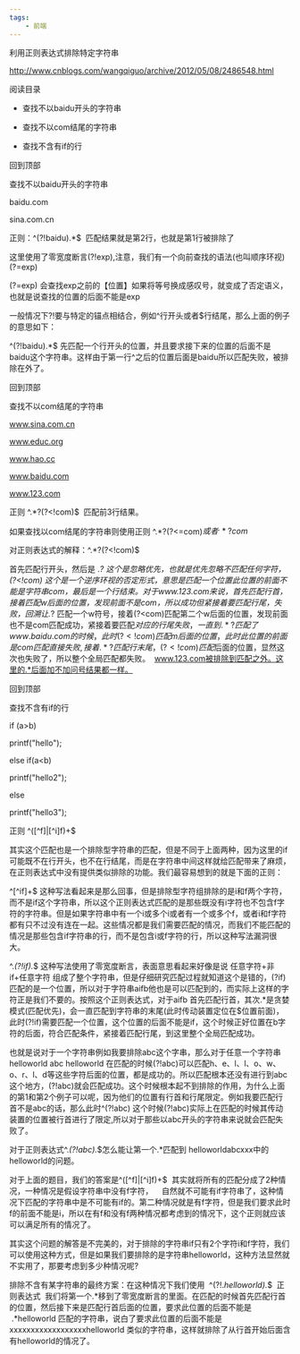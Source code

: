 ```yaml
---
tags:
    - 前端
---
```


利用正则表达式排除特定字符串

http://www.cnblogs.com/wangqiguo/archive/2012/05/08/2486548.html



阅读目录

- 查找不以baidu开头的字符串

- 查找不以com结尾的字符串

- 查找不含有if的行

回到顶部

查找不以baidu开头的字符串



baidu.com

sina.com.cn

正则：^(?!baidu).*$  匹配结果就是第2行，也就是第1行被排除了

这里使用了零宽度断言(?!exp),注意，我们有一个向前查找的语法(也叫顺序环视)  (?=exp)

(?=exp) 会查找exp之前的【位置】如果将等号换成感叹号，就变成了否定语义，也就是说查找的位置的后面不能是exp

一般情况下?!要与特定的锚点相结合，例如^行开头或者$行结尾，那么上面的例子的意思如下：

^(?!baidu).*$ 先匹配一个行开头的位置，并且要求接下来的位置的后面不是baidu这个字符串。这样由于第一行^之后的位置后面是baidu所以匹配失败，被排除在外了。

回到顶部

查找不以com结尾的字符串



www.sina.com.cn

www.educ.org

www.hao.cc

www.baidu.com

www.123.com



正则 ^.*?(?<!com)$  匹配前3行结果。

如果查找以com结尾的字符串则使用正则 ^.*?(?<=com)$或者 ^.*?com$  

对正则表达式的解释：^.*?(?<!com)$

首先匹配行开头，然后是 .*? 这个是忽略优先，也就是优先忽略不匹配任何字符，(?<!com) 这个是一个逆序环视的否定形式，意思是匹配一个位置此位置的前面不能是字符串com，最后是一个行结束。对于www.123.com来说，首先匹配行首，接着匹配w后面的位置，发现前面不是com，所以成功但紧接着要匹配行尾，失败，回溯让.*? 匹配一个w符号，接着(?<com)匹配第二个w后面的位置，发现前面也不是com匹配成功，紧接着要匹配$对应的行尾失败，一直到.*?匹配了www.baidu.com的时候，此时(?<!com)匹配m后面的位置，此时此位置的前面是com匹配直接失败,接着.*?匹配行末尾，(?<!com)匹配$后面的位置，显然这次也失败了，所以整个全局匹配都失败。  www.123.com被排除到匹配之外。这里的.*后面加不加问号结果都一样。

回到顶部

查找不含有if的行



if (a>b)

printf("hello");

else if(a<b)

printf("hello2");

else

printf("hello3");



正则 ^([^f]|[^i]f)+$

其实这个匹配也是一个排除型字符串的匹配，但是不同于上面两种，因为这里的if可能既不在行开头，也不在行结尾，而是在字符串中间这样就给匹配带来了麻烦，在正则表达式中没有提供类似排除的功能。我们最容易想到的就是下面的正则：

^[^if]+$ 这种写法看起来是那么回事，但是排除型字符组排除的是i和f两个字符，而不是if这个字符串，所以这个正则表达式匹配的是那些既没有i字符也不包含f字符的字符串。但是如果字符串中有一个i或多个i或者有一个或多个f，或者i和f字符都有只不过没有连在一起。这些情况都是我们需要匹配的情况，而我们不能匹配的情况是那些包含if字符串的行，而不是包含i或f字符的行，所以这种写法漏洞很大。



^.*(?!if).*$ 这种写法使用了零宽度断言，表面意思看起来好像是说 任意字符+非if+任意字符 组成了整个字符串，但是仔细研究匹配过程就知道这个是错的，(?if)匹配的是一个位置，所以对于字符串aifb他也是可以匹配到的，而实际上这样的字符正是我们不要的。按照这个正则表达式，对于aifb 首先匹配行首，其次.*是贪婪模式(匹配优先)，会一直匹配到字符串的末尾(此时传动装置定位在$位置前面)，此时(?!if)需要匹配一个位置，这个位置的后面不能是if，这个时候正好位置在b字符的后面，符合匹配条件，紧接着匹配行尾，到这里整个全局匹配成功。



也就是说对于一个字符串例如我要排除abc这个字串，那么对于任意一个字符串   helloworld abc helloworld 在匹配的时候(?!abc)可以匹配h、e、l、l、o、w、o、r、l、d等这些字符后面的位置，都是成功的。所以匹配根本还没有进行到abc这个地方，(?!abc)就会匹配成功。这个时候根本起不到排除的作用，为什么上面的第1和第2个例子可以呢，因为他们的位置有行首和行尾限定。例如我要匹配行首不是abc的话，那么此时^(?!abc) 这个时候(?!abc)实际上在匹配的时候其传动装置的位置被行首进行了限定,所以对于那些以abc开头的字符串来说就会匹配失败了。



对于正则表达式^.*(?!abc).*$怎么能让第一个.*匹配到 helloworldabcxxx中的helloworld的问题。



对于上面的题目，我们的答案是^([^f]|[^i]f)+$  其实就将所有的匹配分成了2种情况，一种情况是假设字符串中没有f字符，    自然就不可能有if字符串了，这种情况下匹配的字符串中是不可能有if的。第二种情况就是有f字符，但是我们要求此时f的前面不能是i，所以在有f和没有f两种情况都考虑到的情况下，这个正则就应该可以满足所有的情况了。



其实这个问题的解答是不完美的，对于排除的字符串if只有2个字符i和f字符，我们可以使用这种方式，但是如果我们要排除的是字符串helloworld，这种方法显然就不实用了，那要考虑到多少种情况呢?



排除不含有某字符串的最终方案：在这种情况下我们使用  ^(?!.*helloworld).*$  正则表达式  我们将第一个.*移到了零宽度断言的里面。在匹配的时候首先匹配行首的位置，然后接下来是匹配行首后面的位置，要求此位置的后面不能是    .*helloworld 匹配的字符串，说白了要求此位置的后面不能是xxxxxxxxxxxxxxxxxxhelloworld 类似的字符串，这样就排除了从行首开始后面含有helloworld的情况了。

